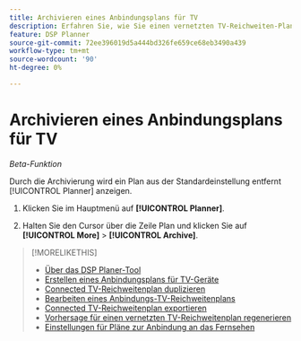 ```yaml
---
title: Archivieren eines Anbindungsplans für TV
description: Erfahren Sie, wie Sie einen vernetzten TV-Reichweiten-Plan archivieren.
feature: DSP Planner
source-git-commit: 72ee396019d5a444bd326fe659ce68eb3490a439
workflow-type: tm+mt
source-wordcount: '90'
ht-degree: 0%

---
```


# Archivieren eines Anbindungsplans für TV

*Beta-Funktion*

Durch die Archivierung wird ein Plan aus der Standardeinstellung entfernt [!UICONTROL Planner] anzeigen.<!-- You can still view it by including the [!UICONTROL Status] "[!UICONTROL Archived]" in the view filter. -->

1. Klicken Sie im Hauptmenü auf **[!UICONTROL Planner]**.

1. Halten Sie den Cursor über die Zeile Plan und klicken Sie auf **[!UICONTROL More]** > **[!UICONTROL Archive]**.

>[!MORELIKETHIS]
>
>* [Über das DSP Planer-Tool](planner-about.md)
>* [Erstellen eines Anbindungsplans für TV-Geräte](planner-create.md)
>* [Connected TV-Reichweitenplan duplizieren](planner-duplicate.md)
>* [Bearbeiten eines Anbindungs-TV-Reichweitenplans](planner-edit.md)
>* [Connected TV-Reichweitenplan exportieren](planner-export.md)
>* [Vorhersage für einen vernetzten TV-Reichweitenplan regenerieren](planner-forecast.md)
>* [Einstellungen für Pläne zur Anbindung an das Fernsehen](planner-settings.md)
